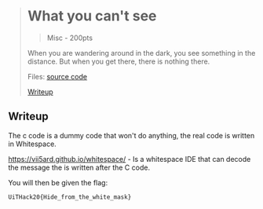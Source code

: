 ># What you can't see
>> Misc - 200pts
>
>When you are wandering around in the dark, you see something in the distance. But when you get there, there is nothing there.
>
>Files: 
>[source code](./scr/)
>
>[Writeup](./writeup) 
>

## Writeup

The c code is a dummy code that won't do anything, the real code is written in Whitespace.

https://vii5ard.github.io/whitespace/ - Is a whitespace IDE that can decode the message the is written after the C code.

You will then be given the flag:

``` 
UiTHack20{Hide_from_the_white_mask}
``` 
